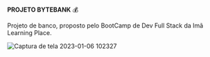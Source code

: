 **PROJETO BYTEBANK**  :moneybag:

Projeto de banco, proposto pelo BootCamp de Dev Full Stack da Imã Learning Place.


![Captura de tela 2023-01-06 102327](https://user-images.githubusercontent.com/114013106/211022576-4caf6882-39e4-4ca5-a21c-0200a831a221.png)
